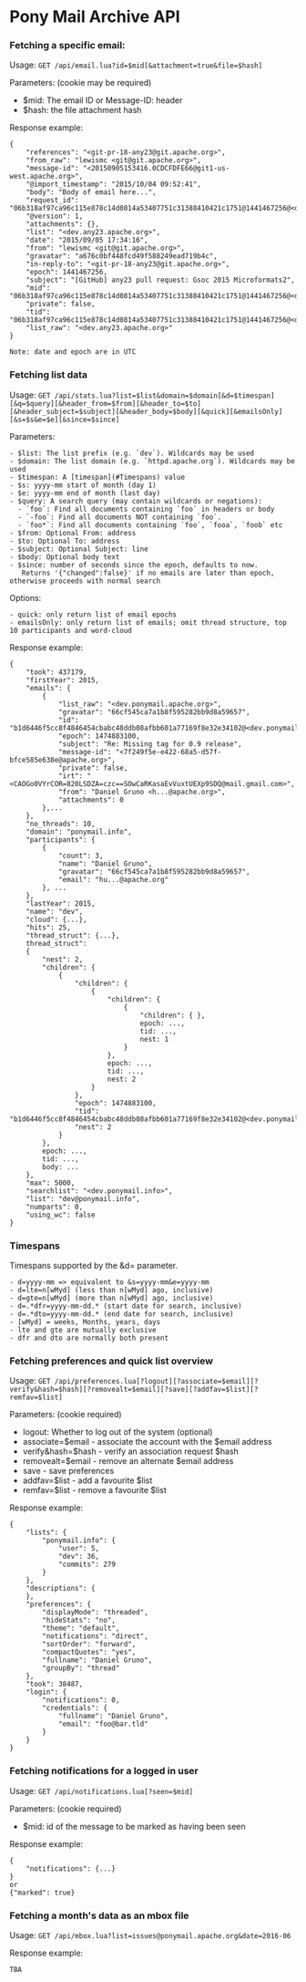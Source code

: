 # Pony Mail Archive API

### Fetching a specific email:

Usage:
`GET /api/email.lua?id=$mid[&attachment=true&file=$hash]`

Parameters: (cookie may be required)
  - $mid: The email ID or Message-ID: header
  - $hash: the file attachment hash

Response example:

~~~
{
    "references": "<git-pr-18-any23@git.apache.org>",
    "from_raw": "lewismc <git@git.apache.org>",
    "message-id": "<20150905153416.0CDCFDFE66@git1-us-west.apache.org>",
    "@import_timestamp": "2015/10/04 09:52:41",
    "body": "Body of email here...",
    "request_id": "06b318af97ca96c115e878c14d0814a53407751c31388410421c1751@1441467256@<dev.any23.apache.org>",
    "@version": 1,
    "attachments": {},
    "list": "<dev.any23.apache.org>",
    "date": "2015/09/05 17:34:16",
    "from": "lewismc <git@git.apache.org>",
    "gravatar": "a676c0bf448fcd49f588249ead719b4c",
    "in-reply-to": "<git-pr-18-any23@git.apache.org>",
    "epoch": 1441467256,
    "subject": "[GitHub] any23 pull request: Gsoc 2015 Microformats2",
    "mid": "06b318af97ca96c115e878c14d0814a53407751c31388410421c1751@1441467256@<dev.any23.apache.org>",
    "private": false,
    "tid": "06b318af97ca96c115e878c14d0814a53407751c31388410421c1751@1441467256@<dev.any23.apache.org>",
    "list_raw": "<dev.any23.apache.org>"
}

Note: date and epoch are in UTC

~~~


### Fetching list data
Usage:
`GET /api/stats.lua?list=$list&domain=$domain[&d=$timespan][&q=$query][&header_from=$from][&header_to=$to][&header_subject=$subject][&header_body=$body][&quick][&emailsOnly][&s=$s&e=$e][&since=$since]`

Parameters:

    - $list: The list prefix (e.g. `dev`). Wildcards may be used
    - $domain: The list domain (e.g. `httpd.apache.org`). Wildcards may be used
    - $timespan: A [timespan](#Timespans) value
    - $s: yyyy-mm start of month (day 1)
    - $e: yyyy-mm end of month (last day)
    - $query: A search query (may contain wildcards or negations):
      - `foo`: Find all documents containing `foo` in headers or body
      - `-foo`: Find all documents NOT containing `foo`.
      - `foo*`: Find all documents containing `foo`, `fooa`, `foob` etc
    - $from: Optional From: address
    - $to: Optional To: address
    - $subject: Optional Subject: line
    - $body: Optional body text
    - $since: number of seconds since the epoch, defaults to now. 
       Returns '{"changed":false}' if no emails are later than epoch, otherwise proceeds with normal search

Options:

    - quick: only return list of email epochs
    - emailsOnly: only return list of emails; omit thread structure, top 10 participants and word-cloud
    
Response example:

~~~
{
    "took": 437179,
    "firstYear": 2015,
    "emails": {
        {
            "list_raw": "<dev.ponymail.apache.org>",
            "gravatar": "66cf545ca7a1b8f595282bb9d8a59657",
            "id": "b1d6446f5cc8f4846454cbabc48ddb08afbb601a77169f8e32e34102@<dev.ponymail.apache.org>",
            "epoch": 1474883100,
            "subject": "Re: Missing tag for 0.9 release",
            "message-id": "<7f249f5e-e422-68a5-d57f-bfce585e638e@apache.org>",
            "private": false,
            "irt": "<CAOGo0VYrCOR=820LSDZA=czc==SOwCaRKasaEvVuxtUEXp9SDQ@mail.gmail.com>",
            "from": "Daniel Gruno <h...@apache.org>",
            "attachments": 0
        },...
    },
    "no_threads": 10,
    "domain": "ponymail.info",
    "participants": {
        {
            "count": 3,
            "name": "Daniel Gruno",
            "gravatar": "66cf545ca7a1b8f595282bb9d8a59657",
            "email": "hu...@apache.org"
        }, ...
    },
    "lastYear": 2015,
    "name": "dev",
    "cloud": {...},
    "hits": 25,
    "thread_struct": {...},
    thread_struct":
    {
        "nest": 2,
        "children": {
            {
                "children": {
                    {
                        "children": {
                            {
                                "children": { },
                                epoch: ...,
                                tid: ...,
                                nest: 1
                            }
                        },
                        epoch: ...,
                        tid: ...,
                        nest: 2
                    }
                },
                "epoch": 1474883100,
                "tid": "b1d6446f5cc8f4846454cbabc48ddb08afbb601a77169f8e32e34102@<dev.ponymail.apache.org>",
                "nest": 2
            }
        },
        epoch: ...,
        tid: ...,
        body: ...
    },
    "max": 5000,
    "searchlist": "<dev.ponymail.info>",
    "list": "dev@ponymail.info",
    "numparts": 0,
    "using_wc": false
}
~~~

### <a name="Timespans"></a>Timespans

Timespans supported by the &d= parameter.

    - d=yyyy-mm => equivalent to &s=yyyy-mm&e=yyyy-mm
    - d=lte=n[wMyd] (less than n[wMyd] ago, inclusive)
    - d=gte=n[wMyd] (more than n[wMyd] ago, inclusive)
    - d=.*dfr=yyyy-mm-dd.* (start date for search, inclusive)
    - d=.*dto=yyyy-mm-dd.* (end date for search, inclusive)
    - [wMyd] = weeks, Months, years, days
    - lte and gte are mutually exclusive
    - dfr and dto are normally both present

### Fetching preferences and quick list overview
Usage:
`GET /api/preferences.lua[?logout][?associate=$email][?verify&hash=$hash][?removealt=$email][?save][?addfav=$list][?remfav=$list]`

Parameters: (cookie required)
  - logout: Whether to log out of the system (optional)
  - associate=$email - associate the account with the $email address
  - verify&hash=$hash - verify an association request $hash
  - removealt=$email - remove an alternate $email address
  - save - save preferences
  - addfav=$list - add a favourite $list
  - remfav=$list - remove a favourite $list


Response example:

~~~
{
    "lists": {
        "ponymail.info": {
            "user": 5,
            "dev": 36,
            "commits": 279
        }
    },
    "descriptions": {
    },
    "preferences": {
        "displayMode": "threaded",
        "hideStats": "no",
        "theme": "default",
        "notifications": "direct",
        "sortOrder": "forward",
        "compactQuotes": "yes",
        "fullname": "Daniel Gruno",
        "groupBy": "thread"
    },
    "took": 38487,
    "login": {
        "notifications": 0,
        "credentials": {
            "fullname": "Daniel Gruno",
            "email": "foo@bar.tld"
        }
    }
}
~~~


### Fetching notifications for a logged in user
Usage:
`GET /api/notifications.lua[?seen=$mid]`

Parameters: (cookie required)
  - $mid: id of the message to be marked as having been seen


Response example:

~~~
{
    "notifications": {...}
}
or
{"marked": true}
~~~

### Fetching a month's data as an mbox file
Usage:
`GET /api/mbox.lua?list=issues@ponymail.apache.org&date=2016-06`

Response example:

~~~
TBA
~~~

